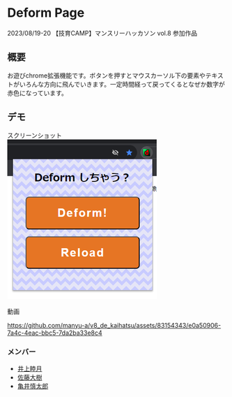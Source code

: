# Deform Page
2023/08/19-20 【技育CAMP】マンスリーハッカソン vol.8 参加作品  

## 概要
お遊びchrome拡張機能です。ボタンを押すとマウスカーソル下の要素やテキストがいろんな方向に飛んでいきます。一定時間経って戻ってくるとなぜか数字が赤色になっています。

## デモ
スクリーンショット  
![popupのスクリーンショット](./resources/popup.png)

動画  


https://github.com/manyu-a/v8_de_kaihatsu/assets/83154343/e0a50906-7a4c-4eac-bbc5-7da2ba33e8c4


### メンバー
- [井上睦月](https://github.com/manyu-a)
- [佐藤大樹](https://github.com/sdaiki1029)
- [亀井慎太郎](https://github.com/kamei-34)
